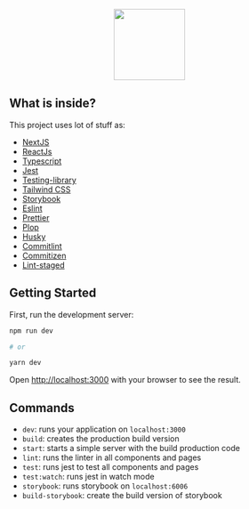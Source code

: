 <p align="center">
  <a href="https://nextjs.org">
    <img src="https://assets.vercel.com/image/upload/v1607554385/repositories/next-js/next-logo.png" height="128">
  </a>
</p>

## What is inside?

This project uses lot of stuff as:

- [NextJS](https://nextjs.org/)
- [ReactJs](https://reactjs.org)
- [Typescript](https://www.typescriptlang.org)
- [Jest](https://jestjs.io)
- [Testing-library](https://testing-library.com/docs/react-testing-library/intro)
- [Tailwind CSS](https://https://tailwindcss.com)
- [Storybook](https://storybook.js.org)
- [Eslint](https://eslint.org/)
- [Prettier](https://prettier.io/)
- [Plop](https://plopjs.com)
- [Husky](https://github.com/typicode/husky)
- [Commitlint](https://github.com/conventional-changelog/commitlint)
- [Commitizen](https://github.com/commitizen/cz-cli)
- [Lint-staged](https://github.com/okonet/lint-staged)

## Getting Started

First, run the development server:

```bash
npm run dev

# or

yarn dev
```

Open [http://localhost:3000](http://localhost:3000) with your browser to see the result.

## Commands

- `dev`: runs your application on `localhost:3000`
- `build`: creates the production build version
- `start`: starts a simple server with the build production code
- `lint`: runs the linter in all components and pages
- `test`: runs jest to test all components and pages
- `test:watch`: runs jest in watch mode
- `storybook`: runs storybook on `localhost:6006`
- `build-storybook`: create the build version of storybook
